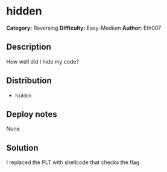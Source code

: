 # hidden
**Category:** Reversing
**Difficulty:** Easy-Medium
**Author:** Eth007

## Description

How well did I hide my code?

## Distribution

- `hidden`

## Deploy notes

None

## Solution

I replaced the PLT with shellcode that checks the flag.
